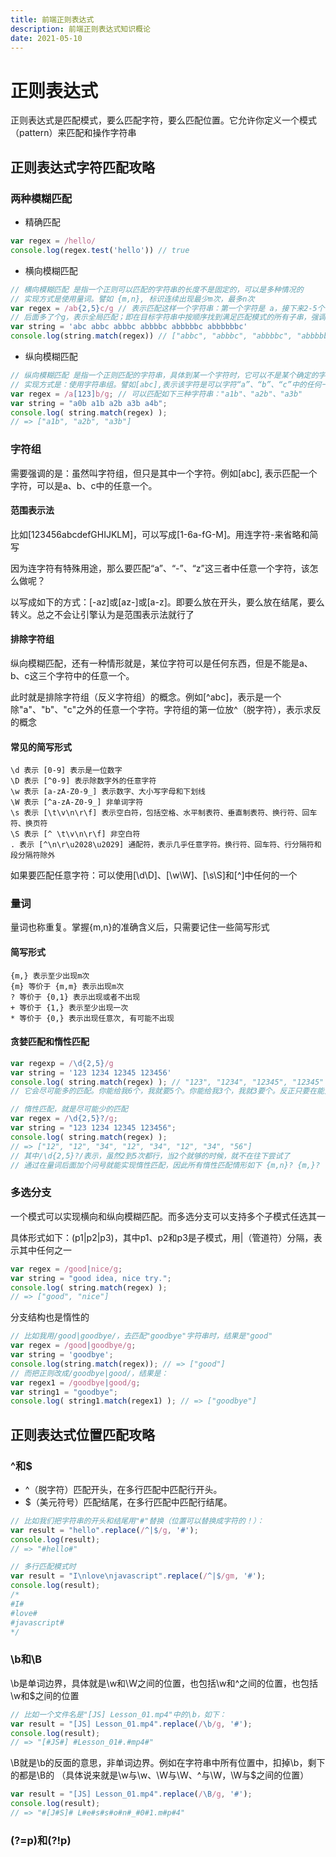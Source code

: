 ```yaml
---
title: 前端正则表达式
description: 前端正则表达式知识概论
date: 2021-05-10
---
```


# 正则表达式

正则表达式是匹配模式，要么匹配字符，要么匹配位置。它允许你定义一个模式（pattern）来匹配和操作字符串

## 正则表达式字符匹配攻略

### 两种模糊匹配

- 精确匹配

```js
var regex = /hello/
console.log(regex.test('hello')) // true
```

- 横向模糊匹配

```js
// 横向模糊匹配 是指一个正则可以匹配的字符串的长度不是固定的，可以是多种情况的
// 实现方式是使用量词。譬如 {m,n}, 标识连续出现最少m次，最多n次
var regex = /ab{2,5}c/g // 表示匹配这样一个字符串：第一个字符是 a，接下来2-5个字符是b，最后的字符是c
// 后面多了个g，表示全局匹配；即在目标字符串中按顺序找到满足匹配模式的所有子串，强调的是“所有”，而不只是“第一个”
var string = 'abc abbc abbbc abbbbc abbbbbc abbbbbbc'
console.log(string.match(regex)) // ["abbc", "abbbc", "abbbbc", "abbbbbc"]
```

- 纵向模糊匹配

```js
// 纵向模糊匹配 是指一个正则匹配的字符串，具体到某一个字符时，它可以不是某个确定的字符，可以有多种可能
// 实现方式是：使用字符串组。譬如[abc],表示该字符是可以字符“a”、“b”、“c”中的任何一个
var regex = /a[123]b/g; // 可以匹配如下三种字符串："a1b"、"a2b"、"a3b"
var string = "a0b a1b a2b a3b a4b";
console.log( string.match(regex) ); 
// => ["a1b", "a2b", "a3b"]
```

### 字符组

需要强调的是：虽然叫字符组，但只是其中一个字符。例如[abc], 表示匹配一个字符，可以是a、b、c中的任意一个。

#### 范围表示法

比如[123456abcdefGHIJKLM]，可以写成[1-6a-fG-M]。用连字符-来省略和简写

因为连字符有特殊用途，那么要匹配“a”、“-”、“z”这三者中任意一个字符，该怎么做呢？

以写成如下的方式：[-az]或[az-]或[a\-z]。即要么放在开头，要么放在结尾，要么转义。总之不会让引擎认为是范围表示法就行了

#### 排除字符组

纵向模糊匹配，还有一种情形就是，某位字符可以是任何东西，但是不能是a、b、c这三个字符中的任意一个。

此时就是排除字符组（反义字符组）的概念。例如[^abc]，表示是一个除"a"、"b"、"c"之外的任意一个字符。字符组的第一位放^（脱字符），表示求反的概念

#### 常见的简写形式

```text
\d 表示 [0-9] 表示是一位数字
\D 表示 [^0-9] 表示除数字外的任意字符
\w 表示 [a-zA-Z0-9_] 表示数字、大小写字母和下划线
\W 表示 [^a-zA-Z0-9_] 非单词字符
\s 表示 [\t\v\n\r\f] 表示空白符，包括空格、水平制表符、垂直制表符、换行符、回车符、换页符
\S 表示 [^ \t\v\n\r\f] 非空白符
. 表示 [^\n\r\u2028\u2029] 通配符，表示几乎任意字符。换行符、回车符、行分隔符和段分隔符除外
```

如果要匹配任意字符：可以使用[\d\D]、[\w\W]、[\s\S]和[^]中任何的一个

### 量词

量词也称重复。掌握{m,n}的准确含义后，只需要记住一些简写形式

#### 简写形式

```text
{m,} 表示至少出现m次
{m} 等价于 {m,m} 表示出现m次
? 等价于 {0,1} 表示出现或者不出现
+ 等价于 {1,} 表示至少出现一次
* 等价于 {0,} 表示出现任意次, 有可能不出现
```

#### 贪婪匹配和惰性匹配

```js
var regexp = /\d{2,5}/g
var string = '123 1234 12345 123456'
console.log( string.match(regex) ); // "123", "1234", "12345", "12345"
// 它会尽可能多的匹配。你能给我6个，我就要5个。你能给我3个，我就3要个。反正只要在能力范围内，越多越好
```

```js
// 惰性匹配，就是尽可能少的匹配
var regex = /\d{2,5}?/g;
var string = "123 1234 12345 123456";
console.log( string.match(regex) ); 
// => ["12", "12", "34", "12", "34", "12", "34", "56"]
// 其中/\d{2,5}?/表示，虽然2到5次都行，当2个就够的时候，就不在往下尝试了
// 通过在量词后面加个问号就能实现惰性匹配，因此所有惰性匹配情形如下 {m,n}? {m,}? ?? +? *?
```

### 多选分支

一个模式可以实现横向和纵向模糊匹配。而多选分支可以支持多个子模式任选其一

具体形式如下：(p1|p2|p3)，其中p1、p2和p3是子模式，用|（管道符）分隔，表示其中任何之一

```js
var regex = /good|nice/g;
var string = "good idea, nice try.";
console.log( string.match(regex) ); 
// => ["good", "nice"]
```

分支结构也是惰性的

```js
// 比如我用/good|goodbye/，去匹配"goodbye"字符串时，结果是"good"
var regex = /good|goodbye/g;
var string = 'goodbye';
console.log(string.match(regex)); // => ["good"]
// 而把正则改成/goodbye|good/，结果是：
var regex1 = /goodbye|good/g;
var string1 = "goodbye";
console.log( string1.match(regex1) ); // => ["goodbye"]
```

## 正则表达式位置匹配攻略

### ^和$

- ^（脱字符）匹配开头，在多行匹配中匹配行开头。
- $（美元符号）匹配结尾，在多行匹配中匹配行结尾。

```js
// 比如我们把字符串的开头和结尾用"#"替换（位置可以替换成字符的！）：
var result = "hello".replace(/^|$/g, '#');
console.log(result);
// => "#hello#"
```

```js
// 多行匹配模式时
var result = "I\nlove\njavascript".replace(/^|$/gm, '#');
console.log(result);
/*
#I#
#love#
#javascript#
*/
```

### \b和\B

\b是单词边界，具体就是\w和\W之间的位置，也包括\w和^之间的位置，也包括\w和$之间的位置

```js
// 比如一个文件名是"[JS] Lesson_01.mp4"中的\b，如下：
var result = "[JS] Lesson_01.mp4".replace(/\b/g, '#');
console.log(result);
// => "[#JS#] #Lesson_01#.#mp4#"
```

\B就是\b的反面的意思，非单词边界。例如在字符串中所有位置中，扣掉\b，剩下的都是\B的
（具体说来就是\w与\w、\W与\W、^与\W，\W与$之间的位置）

```js
var result = "[JS] Lesson_01.mp4".replace(/\B/g, '#');
console.log(result); 
// => "#[J#S]# L#e#s#s#o#n#_#0#1.m#p#4"
```

### (?=p)和(?!p)
